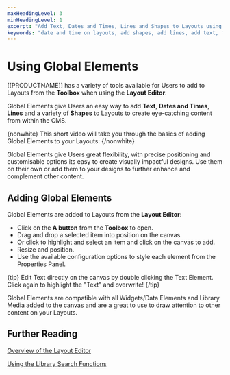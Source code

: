 ```yaml
---
maxHeadingLevel: 3
minHeadingLevel: 1
excerpt: "Add Text, Dates and Times, Lines and Shapes to Layouts using Global Elements"
keywords: "date and time on layouts, add shapes, add lines, add text, format text"
---
```


# Using Global Elements

[[PRODUCTNAME]] has a variety of tools available for Users to add to Layouts from the **Toolbox** when using the **Layout Editor**.

Global Elements give Users an easy way to add **Text**, **Dates and Times**, **Lines** and a variety of **Shapes** to Layouts to create eye-catching content from within the CMS.

{nonwhite}
This short video will take you through the basics of adding Global Elements to your Layouts:
{/nonwhite}

Global Elements give Users great flexibility, with precise positioning and customisable options its easy to create visually impactful designs. Use them on their own or add them to your designs to further enhance and complement other content.

## Adding Global Elements

Global Elements are added to Layouts from the **Layout Editor**:

- Click on the **A button** from the **Toolbox** to open.
- Drag and drop a selected item into position on the canvas.
- Or click to highlight and select an item and click on the canvas to add.
- Resize and position.
- Use the available configuration options to style each element from the Properties Panel.

{tip}
Edit Text directly on the canvas by double clicking the Text Element. Click again to highlight the "Text" and overwrite!
{/tip}

Global Elements are compatible with all Widgets/Data Elements and Library Media added to the canvas and are a great to use to draw attention to other content on your Layouts. 

## Further Reading

[Overview of the Layout Editor](layout_editor_overview.html)

[Using the Library Search Functions](using_library_searches.html)






















